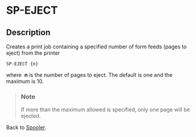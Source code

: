 # SP-EJECT

<PageHeader /> 

## Description

Creates a print job containing a specified number of form feeds (pages to eject) from the printer

```
SP-EJECT {n}
```

where  **n** is the number of pages to eject. The default is one and the maximum is 10.

> ### Note
>
> If more than the maximum allowed is specified, only one page will be ejected.

Back to [Spooler](./../jbase-spooler).

  
<PageFooter />
